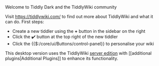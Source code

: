 Welcome to Tiddly Dark and the TiddlyWiki community

Visit https://tiddlywiki.com/ to find out more about TiddlyWiki and what it can do. First steps:

- Create a new tiddler using the **+** button in the sidebar on the right
- Click the ✔️ button at the top right of the new tiddler
- Click the {{$:/core/ui/Buttons/control-panel}} to personalise your wiki

This desktop version uses the TiddlyWiki [server edition](https://tiddlywiki.com/static/TiddlyWiki%2520on%2520Node.js.html) with [[additional plugins|Additional Plugins]] to enhance its functionality. 

